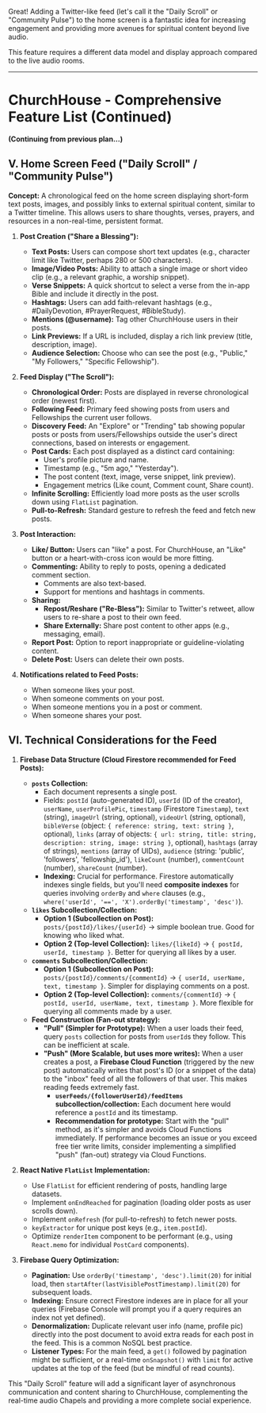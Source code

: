 Great! Adding a Twitter-like feed (let's call it the "Daily Scroll" or "Community Pulse") to the home screen is a fantastic idea for increasing engagement and providing more avenues for spiritual content beyond live audio.

This feature requires a different data model and display approach compared to the live audio rooms.

---

# ChurchHouse - Comprehensive Feature List (Continued)

**(Continuing from previous plan...)**

## V. Home Screen Feed ("Daily Scroll" / "Community Pulse")

**Concept:** A chronological feed on the home screen displaying short-form text posts, images, and possibly links to external spiritual content, similar to a Twitter timeline. This allows users to share thoughts, verses, prayers, and resources in a non-real-time, persistent format.

1.  **Post Creation ("Share a Blessing"):**
    * **Text Posts:** Users can compose short text updates (e.g., character limit like Twitter, perhaps 280 or 500 characters).
    * **Image/Video Posts:** Ability to attach a single image or short video clip (e.g., a relevant graphic, a worship snippet).
    * **Verse Snippets:** A quick shortcut to select a verse from the in-app Bible and include it directly in the post.
    * **Hashtags:** Users can add faith-relevant hashtags (e.g., #DailyDevotion, #PrayerRequest, #BibleStudy).
    * **Mentions (@username):** Tag other ChurchHouse users in their posts.
    * **Link Previews:** If a URL is included, display a rich link preview (title, description, image).
    * **Audience Selection:** Choose who can see the post (e.g., "Public," "My Followers," "Specific Fellowship").

2.  **Feed Display ("The Scroll"):**
    * **Chronological Order:** Posts are displayed in reverse chronological order (newest first).
    * **Following Feed:** Primary feed showing posts from users and Fellowships the current user follows.
    * **Discovery Feed:** An "Explore" or "Trending" tab showing popular posts or posts from users/Fellowships outside the user's direct connections, based on interests or engagement.
    * **Post Cards:** Each post displayed as a distinct card containing:
        * User's profile picture and name.
        * Timestamp (e.g., "5m ago," "Yesterday").
        * The post content (text, image, verse snippet, link preview).
        * Engagement metrics (Like count, Comment count, Share count).
    * **Infinite Scrolling:** Efficiently load more posts as the user scrolls down using `FlatList` pagination.
    * **Pull-to-Refresh:** Standard gesture to refresh the feed and fetch new posts.

3.  **Post Interaction:**
    * **Like/ Button:** Users can "like" a post. For ChurchHouse, an "Like" button or a heart-with-cross icon would be more fitting.
    * **Commenting:** Ability to reply to posts, opening a dedicated comment section.
        * Comments are also text-based.
        * Support for mentions and hashtags in comments.
    * **Sharing:**
        * **Repost/Reshare ("Re-Bless"):** Similar to Twitter's retweet, allow users to re-share a post to their own feed.
        * **Share Externally:** Share post content to other apps (e.g., messaging, email).
    * **Report Post:** Option to report inappropriate or guideline-violating content.
    * **Delete Post:** Users can delete their own posts.

4.  **Notifications related to Feed Posts:**
    * When someone likes your post.
    * When someone comments on your post.
    * When someone mentions you in a post or comment.
    * When someone shares your post.

## VI. Technical Considerations for the Feed

1.  **Firebase Data Structure (Cloud Firestore recommended for Feed Posts):**
    * **`posts` Collection:**
        * Each document represents a single post.
        * Fields: `postId` (auto-generated ID), `userId` (ID of the creator), `userName`, `userProfilePic`, `timestamp` (Firestore `Timestamp`), `text` (string), `imageUrl` (string, optional), `videoUrl` (string, optional), `bibleVerse` (object: `{ reference: string, text: string }`, optional), `links` (array of objects: `{ url: string, title: string, description: string, image: string }`, optional), `hashtags` (array of strings), `mentions` (array of UIDs), `audience` (string: 'public', 'followers', 'fellowship_id'), `likeCount` (number), `commentCount` (number), `shareCount` (number).
        * **Indexing:** Crucial for performance. Firestore automatically indexes single fields, but you'll need **composite indexes** for queries involving `orderBy` and `where` clauses (e.g., `where('userId', '==', 'X').orderBy('timestamp', 'desc')`).
    * **`likes` Subcollection/Collection:**
        * **Option 1 (Subcollection on Post):** `posts/{postId}/likes/{userId}` -> simple boolean true. Good for knowing who liked what.
        * **Option 2 (Top-level Collection):** `likes/{likeId}` -> `{ postId, userId, timestamp }`. Better for querying all likes by a user.
    * **`comments` Subcollection/Collection:**
        * **Option 1 (Subcollection on Post):** `posts/{postId}/comments/{commentId}` -> `{ userId, userName, text, timestamp }`. Simpler for displaying comments on a post.
        * **Option 2 (Top-level Collection):** `comments/{commentId}` -> `{ postId, userId, userName, text, timestamp }`. More flexible for querying all comments made by a user.
    * **Feed Construction (Fan-out strategy):**
        * **"Pull" (Simpler for Prototype):** When a user loads their feed, query `posts` collection for posts from `userId`s they follow. This can be inefficient at scale.
        * **"Push" (More Scalable, but uses more writes):** When a user creates a post, a **Firebase Cloud Function** (triggered by the new post) automatically writes that post's ID (or a snippet of the data) to the "inbox" feed of all the followers of that user. This makes reading feeds extremely fast.
            * **`userFeeds/{followerUserId}/feedItems` subcollection/collection:** Each document here would reference a `postId` and its timestamp.
            * **Recommendation for prototype:** Start with the "pull" method, as it's simpler and avoids Cloud Functions immediately. If performance becomes an issue or you exceed free tier write limits, consider implementing a simplified "push" (fan-out) strategy via Cloud Functions.

2.  **React Native `FlatList` Implementation:**
    * Use `FlatList` for efficient rendering of posts, handling large datasets.
    * Implement `onEndReached` for pagination (loading older posts as user scrolls down).
    * Implement `onRefresh` (for pull-to-refresh) to fetch newer posts.
    * `keyExtractor` for unique post keys (e.g., `item.postId`).
    * Optimize `renderItem` component to be performant (e.g., using `React.memo` for individual `PostCard` components).

3.  **Firebase Query Optimization:**
    * **Pagination:** Use `orderBy('timestamp', 'desc').limit(20)` for initial load, then `startAfter(lastVisiblePostTimestamp).limit(20)` for subsequent loads.
    * **Indexing:** Ensure correct Firestore indexes are in place for all your queries (Firebase Console will prompt you if a query requires an index not yet defined).
    * **Denormalization:** Duplicate relevant user info (name, profile pic) directly into the post document to avoid extra reads for each post in the feed. This is a common NoSQL best practice.
    * **Listener Types:** For the main feed, a `get()` followed by pagination might be sufficient, or a real-time `onSnapshot()` with `limit` for active updates at the top of the feed (but be mindful of read counts).

This "Daily Scroll" feature will add a significant layer of asynchronous communication and content sharing to ChurchHouse, complementing the real-time audio Chapels and providing a more complete social experience.